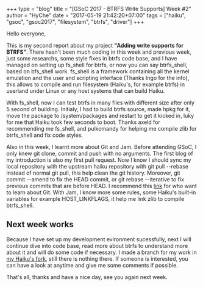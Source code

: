 +++
type = "blog"
title = "[GSoC 2017 - BTRFS Write Supports] Week #2"
author = "HyChe"
date = "2017-05-19 21:42:20+07:00"
tags = ["haiku", "gsoc", "gsoc2017", "filesystem", "btrfs", "driver"]
+++

<p>Hello everyone,</p>
<p>This is my second report about my project <b>"Adding write supports for BTRFS"</b>. There hasn't been much coding in this week and previous week, just some researchs, some style fixes in btrfs code base, and I have managed on setting up fs_shell for btrfs, or now you can say btrfs_shell, based on bfs_shell work. fs_shell is a framework containing all the kernel emulation and the user and scripting interface (Thanks Ingo for the info), this allows to compile and run filesystem (Haiku's, for example btrfs) in userland under Linux or any host systems that can build Haiku.</p>

<p>With fs_shell, now I can test btrfs in many files with different size after only 5 second of building. Initialy, I had to build btrfs source, made hpkg for it, move the package to /system/packages and restart to get it kicked in, luky for me that Haiku took few seconds to boot. Thanks axeld for recommending me fs_shell, and pulkomandy for helping me compile zlib for btrfs_shell and fix code styles.</p>

<p>Also in this week, I learnt more about Git and Jam. Before attending GSoC, I only knew git clone, commit and push with no arguments. The first blog of my introduction is also my first pull request. Now I know I should sync my local repository with the upstream haiku repository with git pull --rebase instead of normal git pull, this help clean the git history. Moreover, git commit --amend to fix the HEAD commit, or git rebase --iterative to fix previous commits that are before HEAD. I recommend this <a href=https://git-scm.com/book/en/v2>link</a> for who want to learn about Git. With Jam, I know more some rules, some Haiku's built-in variables for example HOST_LINKFLAGS, it help me link zlib to compile btrfs_shell.</p>

<h2> Next week works </h2>
<p>Because I have set up my development evironment sucessfully, next I will continue dive into code base, read more about btrfs to understand more about it and will do some code if necessary. I made a branch for my work in <a href=https://github.com/hyche/haiku/tree/btrfs>my Haiku's fork</a>, still there is nothing there. If someone is interested, you can have a look at anytime and give me some comments if possible.</p>

<p>That's all, thanks and have a nice day, see you again next week.</p>
